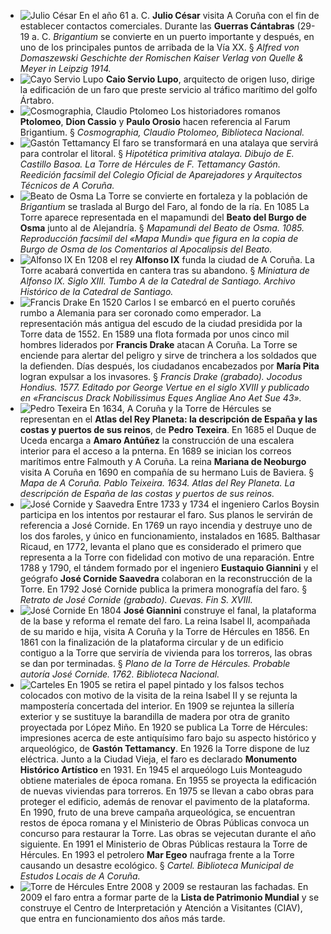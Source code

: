 * ![Julio César](http://ciav.s3.amazonaws.com/img/caesar.jpg "Julio César") En el año 61 a. C. **Julio César** visita A Coruña con el fin de establecer contactos comerciales. Durante las **Guerras Cántabras** (29-19 a. C. _Brigantium_ se convierte en un puerto importante y después, en uno de los principales puntos de arribada de la Vía XX. § *Alfred von Domaszewski Geschichte der Romischen Kaiser Verlag von Quelle & Meyer in Leipzig 1914.*
* ![Cayo Servio Lupo](http://ciav.s3.amazonaws.com/img/lupus.jpg "Cayo Servio Lupo") **Caio Servio Lupo**, arquitecto de origen luso, dirige la edificación de un faro que preste servicio al tráfico marítimo del golfo Ártabro. 
* ![Cosmographia, Claudio Ptolomeo](http://ciav.s3.amazonaws.com/img/cosmographia_claudio_ptolomeo.jpg "Gastón Tettamancy") Los historiadores romanos **Ptolomeo**, **Dion Cassio** y **Paulo Orosio** hacen referencia al Farum Brigantium. § *Cosmographia, Claudio Ptolomeo, Biblioteca Nacional.*
* ![Gastón Tettamancy](http://ciav.s3.amazonaws.com/img/tettamancy-gaston.jpg "Cosmographia, Claudio Ptolomeo") El faro se transformará en una atalaya que servirá para controlar el litoral. § *Hipotética primitiva atalaya. Dibujo de E. Castillo Basoa. La Torre de Hércules de F. Tettamancy Gastón. Reedición facsímil del Colegio Oficial de Aparejadores y Arquitectos Técnicos de A Coruña.*
* ![Beato de Osma](http://ciav.s3.amazonaws.com/img/beato-osma.jpg "Beato de Osma") La Torre se convierte en fortaleza y la población de *Brigantium* se traslada al Burgo del Faro, al fondo de la ría. En 1085 La Torre aparece representada en el mapamundi del **Beato del Burgo de Osma** junto al de Alejandría.  § *Mapamundi del Beato de Osma. 1085. Reproducción facsímil del «Mapa Mundi»  que figura en la copia de Burgo de Osma de los Comentarios al Apocalipsis del Beato.*
* ![Alfonso IX](http://ciav.s3.amazonaws.com/img/alfonsoix.jpg "Alfonso IX") En 1208 el rey **Alfonso IX** funda la ciudad de A Coruña. La Torre acabará convertida en cantera tras su abandono.  § *Miniatura de Alfonso IX. Siglo XIII. Tumbo A de la Catedral de Santiago. Archivo Histórico de la Catedral de Santiago.*
* ![Francis Drake](http://ciav.s3.amazonaws.com/img/francis-drake.jpg "Francis Drake") En 1520 Carlos I se embarcó en el puerto coruñés rumbo a Alemania para ser coronado como emperador. La representación más antigua del escudo de la ciudad presidida por la Torre data de 1552. En 1589 una flota formada por unos cinco mil hombres liderados por **Francis Drake** atacan A Coruña. La Torre se enciende para alertar del peligro y sirve de trinchera a los soldados que la defienden. Días después, los ciudadanos encabezados por **María Pita** logran expulsar a los invasores.  § *Francis Drake (grabado). Jocodus Hondius. 1577. Editado por George Vertue en el siglo XVIII y publicado en «Franciscus Drack Nobilissimus Eques Angliae Ano Aet Sue 43».*
* ![Pedro Texeira](http://ciav.s3.amazonaws.com/img/pedro-texeira.jpg "Pedro Texeira") En 1634, A Coruña y la Torre de Hércules se representan en el **Atlas del Rey Planeta: la descripción de España y las costas y puertos de sus reinos**, de **Pedro Texeira**. En 1685 el Duque de Uceda encarga a **Amaro Antúñez** la construcción de una escalera interior para el acceso a la pnterna. En 1689 se inician los correos marítimos entre Falmouth y A Coruña. La reina **Mariana de Neoburgo** visita A Coruña en 1690 en compañía de su hermano Luis de Baviera.  § *Mapa de A Coruña. Pablo Teixeira. 1634. Atlas del Rey Planeta. La descripción de España de las costas y puertos de sus reinos.*
* ![José Cornide y Saavedra](http://ciav.s3.amazonaws.com/img/jose-cornide.jpg "José Cornide") Entre 1733 y 1734 el ingeniero Carlos Boysin participa en los intentos por restaurar el faro. Sus planos le servirán de referencia a José Cornide. En 1769 un rayo incendia y destruye uno de los dos faroles, y único en funcionamiento, instalados en 1685. Balthasar Ricaud, en 1772, levanta el plano que es considerado el primero que representa a la Torre con fidelidad con motivo de una reparación. Entre 1788 y 1790, el tándem formado por el ingeniero **Eustaquio Giannini** y el geógrafo **José Cornide Saavedra** colaboran en la reconstrucción de la Torre. En 1792 José Cornide publica la primera monografía del faro.  § *Retrato de José Cornide (grabado). Cuevas. Fin S. XVIII.*
* ![José Cornide](http://ciav.s3.amazonaws.com/img/plano-torre-biblioteca-nacional.jpg "José Cornide") En 1804 **José Giannini** construye el fanal, la plataforma de la base y reforma el remate del faro. La reina Isabel II, acompañada de su marido e hija, visita A Coruña y la Torre de Hércules en 1856. En 1861 con la finalización de la plataforma circular y de un edificio contiguo a la Torre que serviría de vivienda para los torreros, las obras se dan por terminadas.  § *Plano de la Torre de Hércules. Probable autoría José Cornide. 1762. Biblioteca Nacional.*
* ![Carteles](http://ciav.s3.amazonaws.com/img/carteles.jpg "Carteles") En 1905 se retira el papel pintado y los falsos techos colocados con motivo de la visita de la reina Isabel II y se rejunta la mampostería concertada del interior. En 1909 se rejuntea la sillería exterior y se sustituye la barandilla de madera por otra de granito proyectada por López Miño. En 1920 se publica La Torre de Hércules: impresiones acerca de este antiquísimo faro bajo su aspecto histórico y arqueológico, de **Gastón Tettamancy**. En 1926 la Torre dispone de luz eléctrica. Junto a la Ciudad Vieja, el faro es declarado **Monumento Histórico Artístico** en 1931.  En 1945 el arqueólogo Luis Monteagudo obtiene materiales de época romana. En 1955 se proyecta la edificación de nuevas viviendas para torreros. En 1975 se llevan a cabo obras para proteger el edificio, además de renovar el pavimento de la plataforma. En 1990, fruto de una breve campaña arqueológica, se encuentran restos de época romana y el Ministerio de Obras Públicas convoca un concurso para restaurar la Torre. Las obras se vejecutan durante el año siguiente. En 1991 el Ministerio de Obras Públicas restaura la Torre de Hércules. En 1993 el petrolero **Mar Egeo** naufraga frente a la Torre causando un desastre ecológico. § *Cartel. Biblioteca Municipal de Estudos Locais de A Coruña.*
* ![Torre de Hércules](http://ciav.s3.amazonaws.com/img/torre-noche.jpg "Torre de Hércules") Entre 2008 y 2009 se restauran las fachadas. En 2009 el faro entra a formar parte de la **Lista de Patrimonio Mundial** y se construye el Centro de Interpretación y Atención a Visitantes (CIAV), que entra en funcionamiento dos años más tarde.

